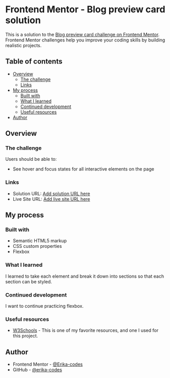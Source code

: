 # Frontend Mentor - Blog preview card solution

This is a solution to the [Blog preview card challenge on Frontend Mentor](https://www.frontendmentor.io/challenges/blog-preview-card-ckPaj01IcS). Frontend Mentor challenges help you improve your coding skills by building realistic projects.

## Table of contents

- [Overview](#overview)
  - [The challenge](#the-challenge)
  - [Links](#links)
- [My process](#my-process)
  - [Built with](#built-with)
  - [What I learned](#what-i-learned)
  - [Continued development](#continued-development)
  - [Useful resources](#useful-resources)
- [Author](#author)

## Overview

### The challenge

Users should be able to:

- See hover and focus states for all interactive elements on the page

### Links

- Solution URL: [Add solution URL here](https://your-solution-url.com)
- Live Site URL: [Add live site URL here](https://your-live-site-url.com)

## My process

### Built with

- Semantic HTML5 markup
- CSS custom properties
- Flexbox

### What I learned

I learned to take each element and break it down into sections so that each section can be styled.

### Continued development

I want to continue practicing flexbox.

### Useful resources

- [W3Schools](https://www.w3schools.com/) - This is one of my favorite resources, and one I used for this project.

## Author

- Frontend Mentor - [@Erika-codes](https://www.frontendmentor.io/profile/Erika-codes)
- GitHub - [@erika-codes](https://github.com/erika-codes)
